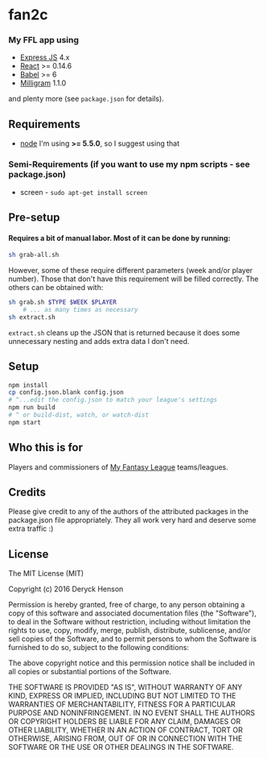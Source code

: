 # fan2c

### My FFL app using 
 - [Express JS](http://expressjs.com/) 4.x
 - [React](https://facebook.github.io/react/) >= 0.14.6
 - [Babel](http://babeljs.io/) >= 6
 - [Milligram](https://milligram.github.io/) 1.1.0

and plenty more (see `package.json` for details).

## Requirements

 - [node](https://nodejs.org) I'm using **>= 5.5.0**, so I suggest using that
     
### Semi-Requirements (if you want to use my npm scripts - see **package.json**)

 - screen - `sudo apt-get install screen`
 
## Pre-setup

#### Requires a bit of manual labor.  Most of it can be done by running:

```bash
sh grab-all.sh
```

However, some of these require different parameters (week and/or player number).  Those that don't have this requirement will be filled correctly.  The others can be obtained with:

```bash
sh grab.sh $TYPE $WEEK $PLAYER
    # ... as many times as necessary
sh extract.sh
```

`extract.sh` cleans up the JSON that is returned because it does some unnecessary nesting and adds extra data I don't need.

## Setup

```bash
npm install
cp config.json.blank config.json 
# ^...edit the config.json to match your league's settings
npm run build 
# ^ or build-dist, watch, or watch-dist
npm start
```

## Who this is for

Players and commissioners of [My Fantasy League](http://www.myfantasyleague.com/) teams/leagues.

## Credits

Please give credit to any of the authors of the attributed packages in the package.json file appropriately.  They all work very hard and deserve some extra traffic :)

## License

The MIT License (MIT)

Copyright (c) 2016 Deryck Henson

Permission is hereby granted, free of charge, to any person obtaining a copy
of this software and associated documentation files (the "Software"), to deal
in the Software without restriction, including without limitation the rights
to use, copy, modify, merge, publish, distribute, sublicense, and/or sell
copies of the Software, and to permit persons to whom the Software is
furnished to do so, subject to the following conditions:

The above copyright notice and this permission notice shall be included in all
copies or substantial portions of the Software.

THE SOFTWARE IS PROVIDED "AS IS", WITHOUT WARRANTY OF ANY KIND, EXPRESS OR
IMPLIED, INCLUDING BUT NOT LIMITED TO THE WARRANTIES OF MERCHANTABILITY,
FITNESS FOR A PARTICULAR PURPOSE AND NONINFRINGEMENT. IN NO EVENT SHALL THE
AUTHORS OR COPYRIGHT HOLDERS BE LIABLE FOR ANY CLAIM, DAMAGES OR OTHER
LIABILITY, WHETHER IN AN ACTION OF CONTRACT, TORT OR OTHERWISE, ARISING FROM,
OUT OF OR IN CONNECTION WITH THE SOFTWARE OR THE USE OR OTHER DEALINGS IN THE
SOFTWARE.
